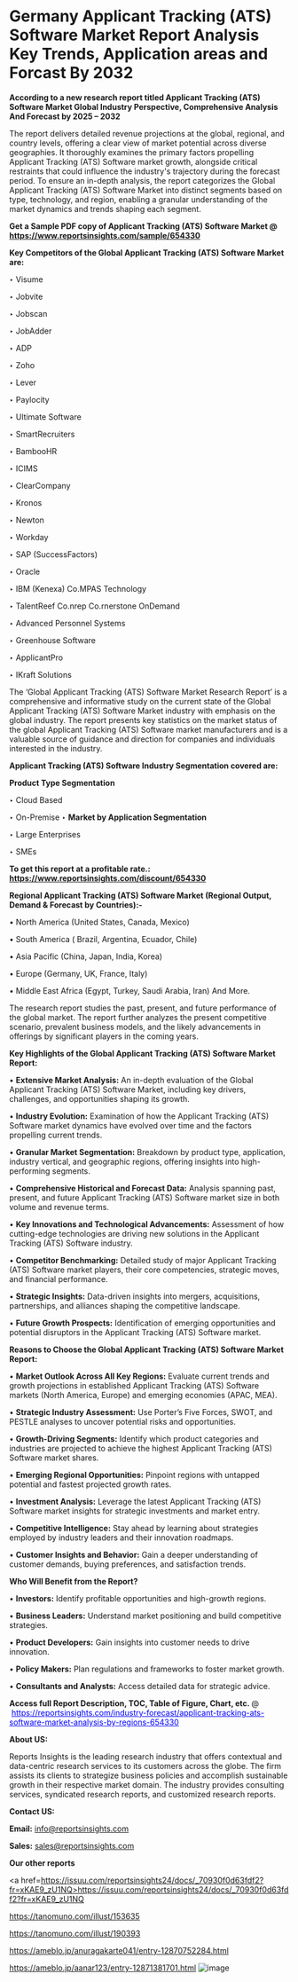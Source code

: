 # Germany Applicant Tracking (ATS) Software Market Report Analysis Key Trends, Application areas and Forcast By 2032

<strong>According to a new research report titled Applicant Tracking (ATS) Software Market Global Industry Perspective, Comprehensive Analysis And Forecast by 2025 – 2032</strong>

The report delivers detailed revenue projections at the global, regional, and country levels, offering a clear view of market potential across diverse geographies. It thoroughly examines the primary factors propelling Applicant Tracking (ATS) Software market growth, alongside critical restraints that could influence the industry's trajectory during the forecast period. To ensure an in-depth analysis, the report categorizes the Global Applicant Tracking (ATS) Software Market into distinct segments based on type, technology, and region, enabling a granular understanding of the market dynamics and trends shaping each segment.

<strong>Get a Sample PDF copy of Applicant Tracking (ATS) Software Market </strong><strong>@<a href=https://www.reportsinsights.com/sample/654330 style=color:#0000ff;> https://www.reportsinsights.com/sample/654330</a></strong></font>

<strong>Key Competitors of the Global Applicant Tracking (ATS) Software Market are:</strong>

‣ Visume

‣ Jobvite

‣ Jobscan

‣ JobAdder

‣ ADP

‣ Zoho

‣ Lever

‣ Paylocity

‣ Ultimate Software

‣ SmartRecruiters

‣ BambooHR

‣ ICIMS

‣ ClearCompany

‣ Kronos

‣ Newton

‣ Workday

‣ SAP (SuccessFactors)

‣ Oracle

‣ IBM (Kenexa)
 Co.MPAS Technology

‣ TalentReef
 Co.nrep
 Co.rnerstone OnDemand

‣ Advanced Personnel Systems

‣ Greenhouse Software

‣ ApplicantPro

‣ IKraft Solutions

The ‘Global Applicant Tracking (ATS) Software Market Research Report’ is a comprehensive and informative study on the current state of the Global Applicant Tracking (ATS) Software Market industry with emphasis on the global industry. The report presents key statistics on the market status of the global Applicant Tracking (ATS) Software market manufacturers and is a valuable source of guidance and direction for companies and individuals interested in the industry.

<strong>Applicant Tracking (ATS) Software Industry Segmentation covered are:</strong>

<strong>Product Type Segmentation</strong>

‣ Cloud Based

‣ On-Premise
‣ 
<strong>Market by Application Segmentation</strong>

‣ Large Enterprises

‣ SMEs

<strong>To get this report at a profitable rate.: <a href=https://www.reportsinsights.com/discount/654330 style=color:#0000ff;>https://www.reportsinsights.com/discount/654330</a></strong></font>

<strong>Regional Applicant Tracking (ATS) Software Market (Regional Output, Demand &amp; Forecast by Countries):-</strong>

• North America (United States, Canada, Mexico)

• South America ( Brazil, Argentina, Ecuador, Chile)

• Asia Pacific (China, Japan, India, Korea)

• Europe (Germany, UK, France, Italy)

• Middle East Africa (Egypt, Turkey, Saudi Arabia, Iran) And More.

The research report studies the past, present, and future performance of the global market. The report further analyzes the present competitive scenario, prevalent business models, and the likely advancements in offerings by significant players in the coming years.

<strong>Key Highlights of the Global Applicant Tracking (ATS) Software Market Report:</strong>

• <strong>Extensive Market Analysis:</strong> An in-depth evaluation of the Global Applicant Tracking (ATS) Software Market, including key drivers, challenges, and opportunities shaping its growth.

• <strong>Industry Evolution:</strong> Examination of how the Applicant Tracking (ATS) Software market dynamics have evolved over time and the factors propelling current trends.

• <strong>Granular Market Segmentation:</strong> Breakdown by product type, application, industry vertical, and geographic regions, offering insights into high-performing segments.

• <strong>Comprehensive Historical and Forecast Data:</strong> Analysis spanning past, present, and future Applicant Tracking (ATS) Software market size in both volume and revenue terms.

• <strong>Key Innovations and Technological Advancements:</strong> Assessment of how cutting-edge technologies are driving new solutions in the Applicant Tracking (ATS) Software industry.

• <strong>Competitor Benchmarking:</strong> Detailed study of major Applicant Tracking (ATS) Software market players, their core competencies, strategic moves, and financial performance.

• <strong>Strategic Insights:</strong> Data-driven insights into mergers, acquisitions, partnerships, and alliances shaping the competitive landscape.

• <strong>Future Growth Prospects:</strong> Identification of emerging opportunities and potential disruptors in the Applicant Tracking (ATS) Software market.

<strong>Reasons to Choose the Global Applicant Tracking (ATS) Software Market Report:</strong>

• <strong>Market Outlook Across All Key Regions:</strong> Evaluate current trends and growth projections in established Applicant Tracking (ATS) Software markets (North America, Europe) and emerging economies (APAC, MEA).

• <strong>Strategic Industry Assessment:</strong> Use Porter’s Five Forces, SWOT, and PESTLE analyses to uncover potential risks and opportunities.

• <strong>Growth-Driving Segments:</strong> Identify which product categories and industries are projected to achieve the highest Applicant Tracking (ATS) Software market shares.

• <strong>Emerging Regional Opportunities:</strong> Pinpoint regions with untapped potential and fastest projected growth rates.

• <strong>Investment Analysis:</strong> Leverage the latest Applicant Tracking (ATS) Software market insights for strategic investments and market entry.

• <strong>Competitive Intelligence:</strong> Stay ahead by learning about strategies employed by industry leaders and their innovation roadmaps.

• <strong>Customer Insights and Behavior:</strong> Gain a deeper understanding of customer demands, buying preferences, and satisfaction trends.

<strong>Who Will Benefit from the Report?</strong>

• <strong>Investors:</strong> Identify profitable opportunities and high-growth regions.

• <strong>Business Leaders:</strong> Understand market positioning and build competitive strategies.

• <strong>Product Developers:</strong> Gain insights into customer needs to drive innovation.

• <strong>Policy Makers:</strong> Plan regulations and frameworks to foster market growth.

• <strong>Consultants and Analysts:</strong> Access detailed data for strategic advice.
</ul>
<strong>Access full Report Description, TOC, Table of Figure, Chart, etc. </strong>@  <a href=https://reportsinsights.com/industry-forecast/applicant-tracking-ats-software-market-analysis-by-regions-654330 style=color:#0000ff;>https://reportsinsights.com/industry-forecast/applicant-tracking-ats-software-market-analysis-by-regions-654330</a></font>

<strong><strong>About US</strong>:</strong>

Reports Insights is the leading research industry that offers contextual and data-centric research services to its customers across the globe. The firm assists its clients to strategize business policies and accomplish sustainable growth in their respective market domain. The industry provides consulting services, syndicated research reports, and customized research reports.

<strong>Contact US:</strong>

<p class=""""><b>Email:</b> <a href=mailto:info@reportsinsights.com>info@reportsinsights.com</a></p>
<p class=""""><b>Sales:</b> <a href=mailto:sales@reportsinsights.com>sales@reportsinsights.com</a></p>

<strong>Our other reports</strong>

<a href=https://issuu.com/reportsinsights24/docs/_70930f0d63fdf2?fr=xKAE9_zU1NQ>https://issuu.com/reportsinsights24/docs/_70930f0d63fdf2?fr=xKAE9_zU1NQ</a>

<a href=https://tanomuno.com/illust/153635>https://tanomuno.com/illust/153635</a>

<a href=https://tanomuno.com/illust/190393>https://tanomuno.com/illust/190393</a>

<a href=https://ameblo.jp/anuragakarte041/entry-12870752284.html>https://ameblo.jp/anuragakarte041/entry-12870752284.html</a>

<a href=https://ameblo.jp/aanar123/entry-12871381701.html>https://ameblo.jp/aanar123/entry-12871381701.html</a>
![image](https://github.com/user-attachments/assets/49e8a990-7bcf-40a2-991f-1cf70d7b1a58)
